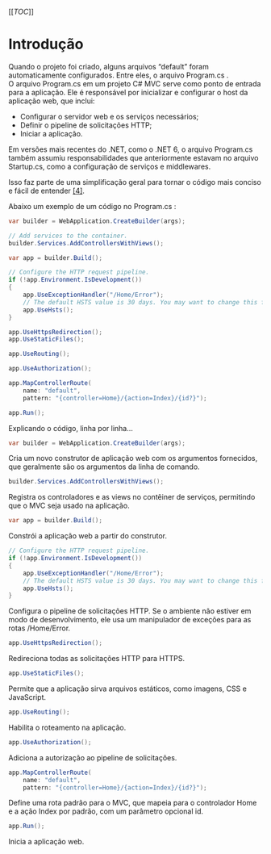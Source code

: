 [[_TOC_]]

# Introdução
      
Quando o projeto foi criado, alguns arquivos “default” foram automaticamente configurados. Entre eles, o arquivo Program.cs .  
O arquivo Program.cs em um projeto C# MVC serve como ponto de entrada para a aplicação. Ele é responsável por inicializar e configurar o host da aplicação web, que inclui:

- Configurar o servidor web e os serviços necessários;
- Definir o pipeline de solicitações HTTP;
- Iniciar a aplicação.

Em versões mais recentes do .NET, como o .NET 6, o arquivo Program.cs também assumiu responsabilidades que anteriormente estavam no arquivo Startup.cs, como a configuração de serviços e middlewares. 

Isso faz parte de uma simplificação geral para tornar o código mais conciso e fácil de entender [[4]](/Advanced-Business-Development-with-.NET/1º-Semestre/Aula-07-%2D-Projeto-MVC-e-Persistência-de-Dados-com-Entity-Framework-%2D-DbContext/Referências).

Abaixo um exemplo de um código no Program.cs :

```csharp
var builder = WebApplication.CreateBuilder(args);

// Add services to the container.
builder.Services.AddControllersWithViews();

var app = builder.Build();

// Configure the HTTP request pipeline.
if (!app.Environment.IsDevelopment())
{
    app.UseExceptionHandler("/Home/Error");
    // The default HSTS value is 30 days. You may want to change this for production scenarios, see https://aka.ms/aspnetcore-hsts.
    app.UseHsts();
}

app.UseHttpsRedirection();
app.UseStaticFiles();

app.UseRouting();

app.UseAuthorization();

app.MapControllerRoute(
    name: "default",
    pattern: "{controller=Home}/{action=Index}/{id?}");

app.Run();
```

Explicando o código, linha por linha...

```csharp      
var builder = WebApplication.CreateBuilder(args);
```
Cria um novo construtor de aplicação web com os argumentos fornecidos, que geralmente são os argumentos da linha de comando.  

```csharp
builder.Services.AddControllersWithViews();
```
Registra os controladores e as views no contêiner de serviços, permitindo que o MVC seja usado na aplicação.

```csharp
var app = builder.Build();
```
Constrói a aplicação web a partir do construtor.

```csharp      
// Configure the HTTP request pipeline.
if (!app.Environment.IsDevelopment())
{
    app.UseExceptionHandler("/Home/Error");
    // The default HSTS value is 30 days. You may want to change this for production scenarios, see https://aka.ms/aspnetcore-hsts.
    app.UseHsts();
}
```
Configura o pipeline de solicitações HTTP. Se o ambiente não estiver em modo de desenvolvimento, ele usa um manipulador de exceções para as rotas /Home/Error.

```csharp
app.UseHttpsRedirection();
```
Redireciona todas as solicitações HTTP para HTTPS.

```csharp      
app.UseStaticFiles();
```
Permite que a aplicação sirva arquivos estáticos, como imagens, CSS e JavaScript.

```csharp
app.UseRouting();
```
Habilita o roteamento na aplicação.

```csharp
app.UseAuthorization();
```
Adiciona a autorização ao pipeline de solicitações.

```csharp
app.MapControllerRoute(
    name: "default",
    pattern: "{controller=Home}/{action=Index}/{id?}");
```
Define uma rota padrão para o MVC, que mapeia para o controlador Home e a ação Index por padrão, com um parâmetro opcional id.

```csharp
app.Run();
```
Inicia a aplicação web.